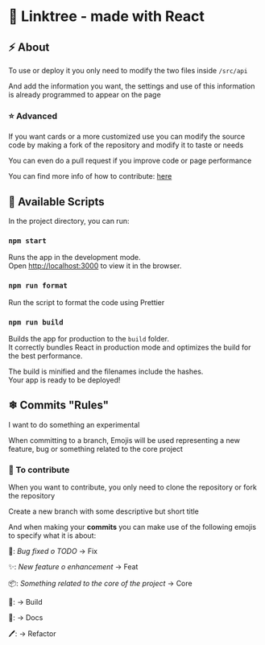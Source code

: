 # 🌿 Linktree - made with React

## ⚡ About

To use or deploy it you only need to modify the two files inside
`/src/api`

And add the information you want, the settings and use of this information is already programmed to appear on the page

### ⭐ Advanced

If you want cards or a more customized use you can modify the source code by making a fork of the repository and modify it to taste or needs

You can even do a pull request if you improve code or page performance

You can find more info of how to contribute:
[here](https://gist.github.com/MarcDiethelm/7303312)

## 📜 Available Scripts

In the project directory, you can run:

### `npm start`

Runs the app in the development mode.\
Open [http://localhost:3000](http://localhost:3000) to view it in the browser.

### `npm run format`

Run the script to format the code using Prettier

### `npm run build`

Builds the app for production to the `build` folder.\
It correctly bundles React in production mode and optimizes the build for the best performance.

The build is minified and the filenames include the hashes.\
Your app is ready to be deployed!

## ❄ Commits "Rules"

I want to do something an experimental

When committing to a branch, Emojis will be used representing a new feature, bug or something related to the core project

### 📑 To contribute

When you want to contribute, you only need to clone the repository or fork the repository

Create a new branch with some descriptive but short title

And when making your **commits** you can make use of the following emojis to specify what it is about:

🐞: _Bug fixed o TODO_ -> Fix

✨: _New feature o enhancement_ -> Feat

📦: _Something related to the core of the project_ -> Core

🏢: -> Build

📔: -> Docs

🖊: -> Refactor
